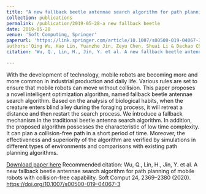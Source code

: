 ```yaml
---
title: "A new fallback beetle antennae search algorithm for path planning of mobile robots with collision-free capability"
collection: publications
permalink: /publication/2019-05-28-a new fallback beetle
date: 2019-05-28
venue: 'Soft Computing, Springer'
paperurl: 'https://link.springer.com/article/10.1007/s00500-019-04067-3'
authors:'Qing Wu, Hao Lin, Yuanzhe Jin, Zeyu Chen, Shuai Li & Dechao Chen' 
citation: 'Wu, Q., Lin, H., Jin, Y. et al. A new fallback beetle antennae search algorithm for path planning of mobile robots with collision-free capability. Soft Comput 24, 2369–2380 (2020). https://doi.org/10.1007/s00500-019-04067-3'

---
```

With the development of technology, mobile robots are becoming more and more common in industrial production and daily life. Various rules are set to ensure that mobile robots can move without collision. This paper proposes a novel intelligent optimization algorithm, named fallback beetle antennae search algorithm. Based on the analysis of biological habits, when the creature enters blind alley during the foraging process, it will retreat a distance and then restart the search process. We introduce a fallback mechanism in the traditional beetle antenna search algorithm. In addition, the proposed algorithm possesses the characteristic of low time complexity. It can plan a collision-free path in a short period of time. Moreover, the effectiveness and superiority of the algorithm are verified by simulations in different types of environments and comparisons with existing path planning algorithms.

[Download paper here](https://link.springer.com/article/10.1007/s00500-019-04067-3#citeas)
Recommended citation: Wu, Q., Lin, H., Jin, Y. et al. A new fallback beetle antennae search algorithm for path planning of mobile robots with collision-free capability. Soft Comput 24, 2369–2380 (2020). https://doi.org/10.1007/s00500-019-04067-3
